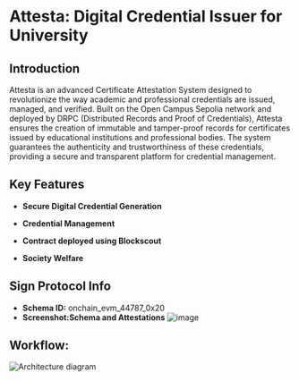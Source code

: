 # Attesta: Digital Credential Issuer for University


## Introduction
Attesta is an advanced Certificate Attestation System designed to revolutionize the way academic and professional credentials are issued, managed, and verified. Built on the Open Campus Sepolia network and deployed by DRPC (Distributed Records and Proof of Credentials), Attesta ensures the creation of immutable and tamper-proof records for certificates issued by educational institutions and professional bodies. The system guarantees the authenticity and trustworthiness of these credentials, providing a secure and transparent platform for credential management.


## Key Features

- **Secure Digital Credential Generation**
  
- **Credential Management**
  
- **Contract deployed using Blockscout**
  
- **Society Welfare** 

## Sign Protocol Info
- **Schema ID:** onchain_evm_44787_0x20
- **Screenshot:Schema and Attestations** ![image](https://github.com/user-attachments/assets/db5ae55c-ab4a-40be-8b94-e6ff7f30ecc1)


## Workflow:
![Architecture diagram](https://github.com/user-attachments/assets/7ead14ef-6b41-450d-8d9a-a4f4e525cf9d)



